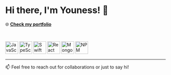# Hi there, I'm Youness! 👋

🌐 **[Check my portfolio](https://younessouzzedi.com)**

<br>

<img
src="https://cdn.jsdelivr.net/gh/devicons/devicon/icons/javascript/javascript-original.svg" alt="JavaScript" width="40" height="40"/> <img src="https://cdn.jsdelivr.net/gh/devicons/devicon/icons/typescript/typescript-original.svg" alt="TypeScript" width="40" height="40"/> <img src="https://cdn.jsdelivr.net/gh/devicons/devicon/icons/swift/swift-original.svg" alt="Swift" width="40" height="40"/> <img src="https://cdn.jsdelivr.net/gh/devicons/devicon/icons/react/react-original.svg" alt="React" width="40" height="40"/> <img   src="https://cdn.jsdelivr.net/gh/devicons/devicon/icons/mongodb/mongodb-original.svg" alt="MongoDB" width="40" height="40"/> <img src="https://cdn.jsdelivr.net/gh/devicons/devicon/icons/npm/npm-original-wordmark.svg" alt="NPM" width="40" height="40"/>

---
📫 Feel free to reach out for collaborations or just to say hi!
